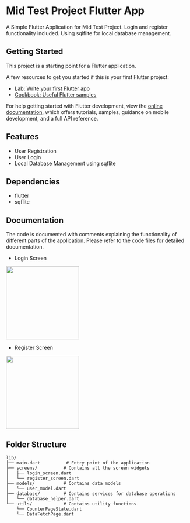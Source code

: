 # Mid Test Project Flutter App

A Simple Flutter Application for Mid Test Project. Login and register functionality included. Using sqlflite for local database management.

## Getting Started

This project is a starting point for a Flutter application.

A few resources to get you started if this is your first Flutter project:

- [Lab: Write your first Flutter app](https://docs.flutter.dev/get-started/codelab)
- [Cookbook: Useful Flutter samples](https://docs.flutter.dev/cookbook)

For help getting started with Flutter development, view the
[online documentation](https://docs.flutter.dev/), which offers tutorials,
samples, guidance on mobile development, and a full API reference.


## Features
- User Registration
- User Login
- Local Database Management using sqflite


## Dependencies
- flutter
- sqflite

## Documentation
The code is documented with comments explaining the functionality of different parts of the application. Please refer to the code files for detailed documentation.

- Login Screen
<img src="assets/img/login.jpg" width="200"/> 

- Register Screen
<img src="assets/img/register.jpg" width="200"/>

## Folder Structure
```
lib/
├── main.dart          # Entry point of the application
├── screens/          # Contains all the screen widgets
│   ├── login_screen.dart
│   └── register_screen.dart
├── models/           # Contains data models
│   └── user_model.dart
├── database/         # Contains services for database operations
│   └── database_helper.dart
└── utils/            # Contains utility functions
    └── CounterPageState.dart
    └── DataFetchPage.dart
```